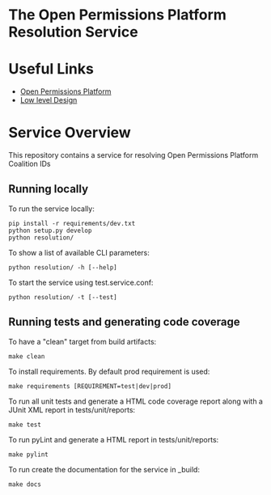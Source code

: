 The Open Permissions Platform Resolution Service
================================================

Useful Links
============
* [Open Permissions Platform](http://openpermissions.org)
* [Low level Design](https://github.com/openpermissions/resolution-srv/blob/master/documents/markdown/low-level-design.md)

Service Overview
================
This repository contains a service for resolving Open Permissions Platform Coalition IDs

Running locally
---------------
To run the service locally:

```
pip install -r requirements/dev.txt
python setup.py develop
python resolution/
```

To show a list of available CLI parameters:

```
python resolution/ -h [--help]
```

To start the service using test.service.conf:

```
python resolution/ -t [--test]
```

Running tests and generating code coverage
------------------------------------------
To have a "clean" target from build artifacts:

```
make clean
```

To install requirements. By default prod requirement is used:

```
make requirements [REQUIREMENT=test|dev|prod]
```

To run all unit tests and generate a HTML code coverage report along with a
JUnit XML report in tests/unit/reports:

```
make test
```

To run pyLint and generate a HTML report in tests/unit/reports:

```
make pylint
```

To run create the documentation for the service in _build:

```
make docs
```
